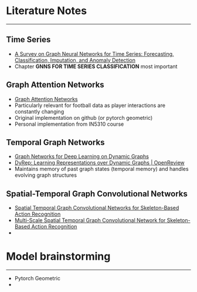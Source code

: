 

# Literature Notes
---
## Time Series
* [A Survey on Graph Neural Networks for Time Series: Forecasting, Classification, Imputation, and Anomaly Detection](https://arxiv.org/pdf/2307.03759)
* Chapter **GNNS FOR TIME SERIES CLASSIFICATION** most important
## Graph Attention Networks
* [Graph Attention Networks](https://arxiv.org/abs/1710.10903)
* Particularly relevant for football data as player interactions are constantly changing
* Original implementation on github (or pytorch geometric)
* Personal implementation from IN5310 course

## Temporal Graph Networks
* [Graph Networks for Deep Learning on Dynamic Graphs](https://arxiv.org/abs/2006.10637)
* [DyRep: Learning Representations over Dynamic Graphs | OpenReview](https://openreview.net/forum?id=HyePrhR5KX)
* Maintains memory of past graph states (temporal memory) and handles evolving graph structures

## Spatial-Temporal Graph Convolutional Networks
* [Spatial Temporal Graph Convolutional Networks for Skeleton-Based Action Recognition](https://arxiv.org/abs/1801.07455)
* [Multi-Scale Spatial Temporal Graph Convolutional Network for Skeleton-Based Action Recognition](https://arxiv.org/abs/2206.13028)
* 

# Model brainstorming
---

* Pytorch Geometric
* 